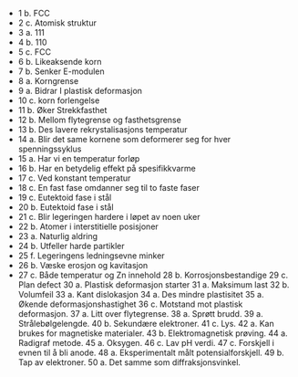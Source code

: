 - 1 b. FCC
- 2 c. Atomisk struktur
- 3 a. 111
- 4 b. 110
- 5 c. FCC
- 6 b. Likeaksende korn
- 7 b. Senker E-modulen
- 8 a. Korngrense
- 9 a. Bidrar I plastisk deformasjon
- 10 c. korn forlengelse
- 11 b. Øker Strekkfasthet
- 12 b. Mellom flytegrense og fasthetsgrense
- 13 b. Des lavere rekrystalisasjons temperatur
- 14 a. Blir det same kornene som deformerer seg for hver spenningssyklus
- 15 a. Har vi en temperatur forløp
- 16 b. Har en betydelig effekt på spesifikkvarme
- 17 c. Ved konstant temperatur
- 18 c. En fast fase omdanner seg til to faste faser
- 19 c. Eutektoid fase i stål
- 20 b. Eutektoid fase i stål
- 21 c. Blir legeringen hardere i løpet av noen uker
- 22 b. Atomer i interstitielle posisjoner
- 23 a. Naturlig aldring
- 24 b. Utfeller harde partikler
- 25 f. Legeringens ledningsevne minker
- 26 b. Væske erosjon og kavitasjon
- 27 c. Både temperatur og Zn innehold
  28 b. Korrosjonsbestandige
  29 c. Plan defect
  30 a. Plastisk deformasjon starter
  31 a. Maksimum last
  32 b. Volumfeil
  33 a. Kant dislokasjon
  34 a. Des mindre plastisitet
  35 a. Økende deformasjonshastighet
  36 c. Motstand mot plastisk deformasjon.
  37 a. Litt over flytegrense.
  38 a. Sprøtt brudd.
  39 a. Strålebølgelengde.
  40 b. Sekundære elektroner.
  41 c. Lys.
  42 a. Kan brukes for magnetiske materialer.
  43 b. Elektromagnetisk prøving.
  44 a. Radigraf metode.
  45 a. Oksygen.
  46 c. Lav pH verdi.
  47 c. Forskjell i evnen til å bli anode.
  48 a. Eksperimentalt målt potensialforskjell.
  49 b. Tap av elektroner.
  50 a. Det samme som diffraksjonsvinkel.